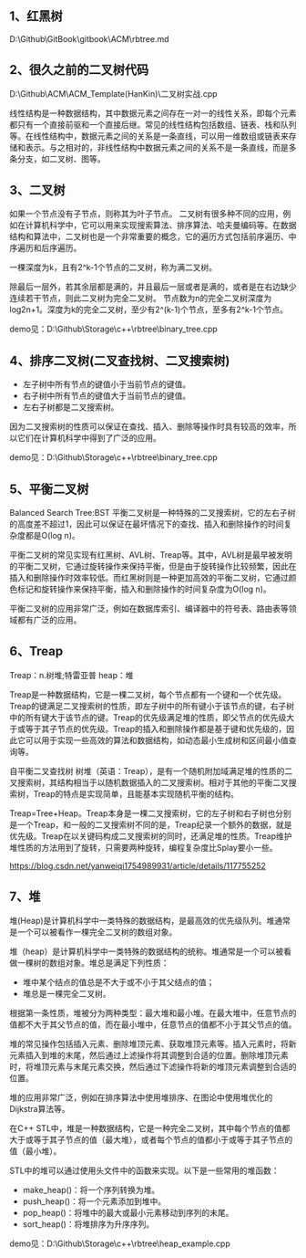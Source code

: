 ## 1、红黑树
D:\Github\GitBook\gitbook\ACM\rbtree.md

## 2、很久之前的二叉树代码
D:\Github\ACM\ACM_Template(HanKin)\二叉树实战.cpp

线性结构是一种数据结构，其中数据元素之间存在一对一的线性关系，即每个元素都只有一个直接前驱和一个直接后继。常见的线性结构包括数组、链表、栈和队列等。在线性结构中，数据元素之间的关系是一条直线，可以用一维数组或链表来存储和表示。与之相对的，非线性结构中数据元素之间的关系不是一条直线，而是多条分支，如二叉树、图等。

## 3、二叉树
如果一个节点没有子节点，则称其为叶子节点。
二叉树有很多种不同的应用，例如在计算机科学中，它可以用来实现搜索算法、排序算法、哈夫曼编码等。在数据结构和算法中，二叉树也是一个非常重要的概念，它的遍历方式包括前序遍历、中序遍历和后序遍历。

一棵深度为k，且有2^k-1个节点的二叉树，称为满二叉树。

除最后一层外，若其余层都是满的，并且最后一层或者是满的，或者是在右边缺少连续若干节点，则此二叉树为完全二叉树。
节点数为n的完全二叉树深度为log2n+1。深度为k的完全二叉树，至少有2^(k-1)个节点，至多有2^k-1个节点。

demo见：D:\Github\Storage\c++\rbtree\binary_tree.cpp

## 4、排序二叉树(二叉查找树、二叉搜索树)
- 左子树中所有节点的键值小于当前节点的键值。
- 右子树中所有节点的键值大于当前节点的键值。
- 左右子树都是二叉搜索树。

因为二叉搜索树的性质可以保证在查找、插入、删除等操作时具有较高的效率，所以它们在计算机科学中得到了广泛的应用。

demo见：D:\Github\Storage\c++\rbtree\binary_tree.cpp

## 5、平衡二叉树
Balanced Search Tree:BST
平衡二叉树是一种特殊的二叉搜索树，它的左右子树的高度差不超过1，因此可以保证在最坏情况下的查找、插入和删除操作的时间复杂度都是O(log n)。

平衡二叉树的常见实现有红黑树、AVL树、Treap等。其中，AVL树是最早被发明的平衡二叉树，它通过旋转操作来保持平衡，但是由于旋转操作比较频繁，因此在插入和删除操作时效率较低。而红黑树则是一种更加高效的平衡二叉树，它通过颜色标记和旋转操作来保持平衡，插入和删除操作的时间复杂度为O(log n)。

平衡二叉树的应用非常广泛，例如在数据库索引、编译器中的符号表、路由表等领域都有广泛的应用。



## 6、Treap
Treap：n.树堆;特雷亚普
heap：堆

Treap是一种数据结构，它是一棵二叉树，每个节点都有一个键和一个优先级。Treap的键满足二叉搜索树的性质，即左子树中的所有键小于该节点的键，右子树中的所有键大于该节点的键。Treap的优先级满足堆的性质，即父节点的优先级大于或等于其子节点的优先级。Treap的插入和删除操作都是基于键和优先级的，因此它可以用于实现一些高效的算法和数据结构，如动态最小生成树和区间最小值查询等。

自平衡二叉查找树
树堆（英语：Treap），是有一个随机附加域满足堆的性质的二叉搜索树，其结构相当于以随机数据插入的二叉搜索树。相对于其他的平衡二叉搜索树，Treap的特点是实现简单，且能基本实现随机平衡的结构。

Treap=Tree+Heap。Treap本身是一棵二叉搜索树，它的左子树和右子树也分别是一个Treap，和一般的二叉搜索树不同的是，Treap纪录一个额外的数据，就是优先级。Treap在以关键码构成二叉搜索树的同时，还满足堆的性质。Treap维护堆性质的方法用到了旋转，只需要两种旋转，编程复杂度比Splay要小一些。

https://blog.csdn.net/yanweiqi1754989931/article/details/117755252

## 7、堆
堆(Heap)是计算机科学中一类特殊的数据结构，是最高效的优先级队列。堆通常是一个可以被看作一棵完全二叉树的数组对象。

堆（heap）是计算机科学中一类特殊的数据结构的统称。堆通常是一个可以被看做一棵树的数组对象。堆总是满足下列性质：
- 堆中某个结点的值总是不大于或不小于其父结点的值；
- 堆总是一棵完全二叉树。

根据第一条性质，堆被分为两种类型：最大堆和最小堆。在最大堆中，任意节点的值都不大于其父节点的值，而在最小堆中，任意节点的值都不小于其父节点的值。

堆的常见操作包括插入元素、删除堆顶元素、获取堆顶元素等。插入元素时，将新元素插入到堆的末尾，然后通过上滤操作将其调整到合适的位置。删除堆顶元素时，将堆顶元素与末尾元素交换，然后通过下滤操作将新的堆顶元素调整到合适的位置。

堆的应用非常广泛，例如在排序算法中使用堆排序、在图论中使用堆优化的Dijkstra算法等。

在C++ STL中，堆是一种数据结构，它是一种完全二叉树，其中每个节点的值都大于或等于其子节点的值（最大堆），或者每个节点的值都小于或等于其子节点的值（最小堆）。

STL中的堆可以通过使用头文件<algorithm>中的函数来实现。以下是一些常用的堆函数：
- make_heap()：将一个序列转换为堆。
- push_heap()：将一个元素添加到堆中。
- pop_heap()：将堆中的最大或最小元素移动到序列的末尾。
- sort_heap()：将堆排序为升序序列。

demo见：D:\Github\Storage\c++\rbtree\heap_example.cpp
